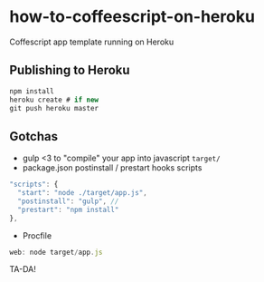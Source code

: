 # how-to-coffeescript-on-heroku
Coffescript app template running on Heroku

## Publishing to Heroku

```javascript
npm install
heroku create # if new
git push heroku master
```

## Gotchas

- gulp <3 to "compile" your app into javascript ```target/```
- package.json postinstall / prestart hooks scripts 

```javascript
"scripts": {
  "start": "node ./target/app.js",
  "postinstall": "gulp", // 
  "prestart": "npm install"
},
```
- Procfile
```javascript
web: node target/app.js
```

TA-DA!
